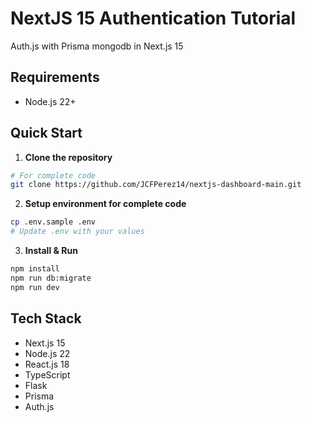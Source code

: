# NextJS 15 Authentication Tutorial

Auth.js with Prisma mongodb in Next.js 15

## Requirements

- Node.js 22+

## Quick Start

1. **Clone the repository**

```bash
# For complete code
git clone https://github.com/JCFPerez14/nextjs-dashboard-main.git
```

2. **Setup environment for complete code**

```bash
cp .env.sample .env
# Update .env with your values
```

3. **Install & Run**

```bash
npm install
npm run db:migrate
npm run dev
```

## Tech Stack

- Next.js 15
- Node.js 22
- React.js 18
- TypeScript
- Flask
- Prisma
- Auth.js
